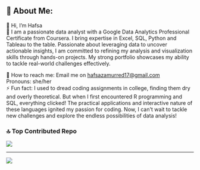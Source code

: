 ## 💫 About Me:
👋 Hi, I’m Hafsa <br>👀 I am a passionate data analyst with a Google Data Analytics Professional Certificate from Coursera. I bring expertise in Excel, SQL, Python and Tableau to the table. Passionate about leveraging data to uncover actionable insights, I am committed to refining my analysis and visualization skills through hands-on projects. My strong portfolio showcases my ability to tackle real-world challenges effectively.

📧 How to reach me: Email me on hafsazamurred17@gmail.com<br> Pronouns: she/her<br>⚡ Fun fact: I used to dread coding assignments in college, finding them dry and overly theoretical. But when I first encountered R programming and SQL, everything clicked! The practical applications and interactive nature of these languages ignited my passion for coding. Now, I can't wait to tackle new challenges and explore the endless possibilities of data analysis!

### 🔝 Top Contributed Repo
![](https://github-contributor-stats.vercel.app/api?username=hafsaz17&limit=5&theme=dark&combine_all_yearly_contributions=true)

---
[![](https://visitcount.itsvg.in/api?id=hafsaz17&label=Profile%20Views&color=1&icon=5&pretty=true)](https://visitcount.itsvg.in)

<!-- Proudly created with GPRM ( https://gprm.itsvg.in ) -->
